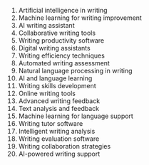 1. Artificial intelligence in writing
2. Machine learning for writing improvement
3. AI writing assistant
4. Collaborative writing tools
5. Writing productivity software
6. Digital writing assistants
7. Writing efficiency techniques
8. Automated writing assessment
9. Natural language processing in writing
10. AI and language learning
11. Writing skills development
12. Online writing tools
13. Advanced writing feedback
14. Text analysis and feedback
15. Machine learning for language support
16. Writing tutor software
17. Intelligent writing analysis
18. Writing evaluation software
19. Writing collaboration strategies
20. AI-powered writing support
